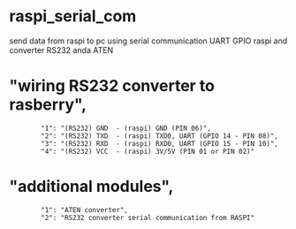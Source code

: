 # raspi_serial_com
send data from raspi to pc using serial communication UART GPIO raspi and converter RS232 anda ATEN

# "wiring RS232 converter to rasberry",
		
			"1": "(RS232) GND  - (raspi) GND (PIN 06)",
			"2": "(RS232) TXD  - (raspi) TXD0, UART (GPIO 14 - PIN 08)",
			"3": "(RS232) RXD  - (raspi) RXD0, UART (GPIO 15 - PIN 10)",
			"4": "(RS232) VCC  - (raspi) 3V/5V (PIN 01 or PIN 02)"
		
# "additional modules",
	
			"1": "ATEN converter",
			"2": "RS232 converter serial communication from RASPI"
